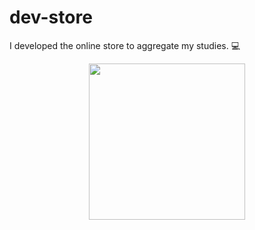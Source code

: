 # dev-store
   I developed the online store to aggregate my studies. 💻


  <p align="center"><img width="250" src="https://user-images.githubusercontent.com/81649794/219867804-c9e81055-ba69-4bb2-ad57-a965e521d836.png"></p>


